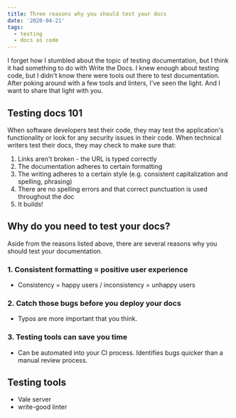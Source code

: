 ```yaml
---
title: Three reasons why you should test your docs
date: '2020-04-21'
tags:
  - testing
  - docs as code
---
```

I forget how I stumbled about the topic of testing documentation, but I think it had something to do with Write the Docs. I knew enough about testing code, but I didn't know there were tools out there to test documentation. After poking around with a few tools and linters, I've seen the light. And I want to share that light with you. 

## Testing docs 101

When software developers test their code, they may test the application's functionality or look for any security issues in their code. When technical writers test their docs, they may check to make sure that:

1. Links aren't broken - the URL is typed correctly
2. The documentation adheres to certain formatting
3. The writing adheres to a certain style (e.g. consistent capitalization and spelling, phrasing)
4. There are no spelling errors and that correct punctuation is used throughout the doc
5. It builds!

## Why do you need to test your docs?

Aside from the reasons listed above, there are several reasons why you should test your documentation. 

### 1. Consistent formatting = positive user experience

- Consistency = happy users / inconsistency = unhappy users

### 2. Catch those bugs before you deploy your docs

- Typos are more important that you think.

### 3. Testing tools can save you time

- Can be automated into your CI process. Identifies bugs quicker than a manual review process.

## Testing tools

- Vale server
- write-good linter


